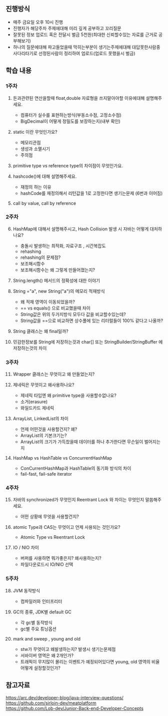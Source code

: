 ## 진행방식

- 매주 금요일 오후 10시 진행
- 진행자가 해당주차 주제에대해 미리 깊게 공부하고 꼬리질문
- 잘못된 정보 업로드 혹은 전달시 벌금 5천원(최대한 신뢰할수있는 자료를 근거로 공부해보기)
- 하나의 질문에대해 파고들었을때 막히는부분이 생기는주제에대해 대답못한사람중 사다리타기로 선정된사람이 정리하여 업로드(업로드 못했을시 벌금)

## 학습 내용

### 1주차

 1. 돈과관련된 연산을할때 float,double 자료형을 쓰지말아야할 이유에대해 설명해주세요.   
    - 컴퓨터가 실수를 표현하는방식(부동소수점, 고정소수점)
    - BigDecimal이 어떻게 정밀도를 보장하는지(내부 확인)

 2. static 이란 무엇인가요?
    - 메모리관점
    - 생성과 소멸시기
    - 주의점

 3. primitive type vs reference type의 차이점이 무엇인가요.
 
 4. hashcode()에 대해 설명해주세요.
     - 재정의 하는 이유
     - hashCode를 재정의해서 리턴값을 1로 고정한다면 생기는문제 (6번과 이어짐)
 
 5. call by value, call by reference
 
 ### 2주차
 
 6. HashMap에 대해서 설명해주시고, Hash Collision 발생 시 자바는 어떻게 대처하나요?
      - 충돌시 발생하는 최적화, 자료구조 , 시간복잡도
      - rehashing
      - rehashing의 문제점?
      - 보조해시함수
      - 보조해시함수는 왜 그렇게 만들어졌는지?
 
 7. String.length() 메서드의 정확성에 대한 이야기
 
 8. String ="a", new String("a")의 메모리 적재방식
       - 왜 적재 영역이 이동되었을까?
       - == vs equals() 으로 비교했을때 차이
       - String값은 위의 두가지방식 모두다 값을 비교할수있는데?
       - String값을 ==으로 비교하면 상수풀에 있는 리터럴들이 100% 같다고 나올까?
 
 9. String 클래스는 왜 final일까?
 
 10. 민감한정보를 String에 저장하는것과 char[] 또는 StringBuilder/StringBuffer 에 저장하는것의 차이
 
 ### 3주차
 
 11. Wrapper 클래스는 무엇이고 왜 만들었는지?
 
 12. 제네릭은 무엇이고 왜사용하나요?
     - 제네릭 타입엔 왜 primitive type을 사용할수없나요?
     - 소거(erasure)
     - 와일드카드 제네릭
 
 13. ArrayList, LinkedList의 차이
     - 언제 어떤것을 사용할건지? 왜?
     - ArrayList의 기본크기는?
     - ArrayList의 크기가 가득찼을때 데이터를 하나 추가한다면 무슨일이 벌어지는지

 14. HashMap vs HashTable vs ConcurrentHashMap
     - ConCurrentHashMap과 HashTable의 동기화 방식의 차이
     - fail-fast, fail-safe iterator
     
### 4주차
 
 15. 자바의 synchronized가 무엇인지 Reentrant Lock 와 차이는 무엇인지 말씀해주세요.
     - 어떤 상황에 무엇을 사용할건지?
 
 16. atomic Type과 CAS는 무엇이고 언제 사용되는 것인가요?
     - Atomic Type vs Reentrant Lock
     
 17. IO / NIO 차이   
     - 버퍼를 사용하면 뭐가좋은지? 왜사용하는지?   
     - 파일다운로드시 IO/NIO 선택

### 5주차

 18. JVM 동작방식
     - 컴파일러와 인터프리터
     
 19. GC의 종류, JDK별 default GC
     - 각 gc별 동작방식
     - gc별 주요 튜닝옵션
     
 20. mark and sweep , young and old
     - stw가 무엇이고 왜발생하는지? 발생시 생기는문제점
     - 서바이버 영역은 왜 2개인가?
     - 트래픽이 무지많이 몰리는 이벤트가 예정되어있다면 young, old 영역의 비율 어떻게 설정할것인가?
   
## 참고자료
https://arc.dev/developer-blog/java-interview-questions/  
https://github.com/sirloin-dev/meatplatform  
https://github.com/Lob-dev/Junior-Back-end-Developer-Concepts
